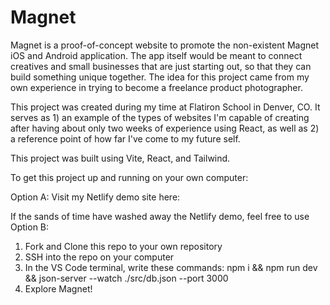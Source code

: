 # Magnet

Magnet is a proof-of-concept website to promote the non-existent Magnet iOS and Android application. The app itself would be meant to connect creatives and small businesses that are just starting out, so that they can build something unique together. The idea for this project came from my own experience in trying to become a freelance product photographer.

This project was created during my time at Flatiron School in Denver, CO. It serves as 1) an example of the types of websites I'm capable of creating after having about only two weeks of experience using React, as well as 2) a reference point of how far I've come to my future self.

This project was built using Vite, React, and Tailwind.

To get this project up and running on your own computer:

Option A: Visit my Netlify demo site here:

If the sands of time have washed away the Netlify demo, feel free to use
Option B:

1. Fork and Clone this repo to your own repository
2. SSH into the repo on your computer
3. In the VS Code terminal, write these commands:
   npm i && npm run dev && json-server --watch ./src/db.json --port 3000
4. Explore Magnet!
